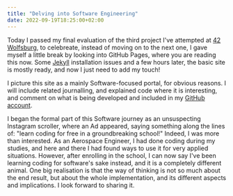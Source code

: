 ```yaml
---
title: "Delving into Software Engineering"
date: 2022-09-19T18:25:00+02:00
---
```

Today I passed my final evaluation of the third project I've attempted at [42 Wolfsburg](https://42wolfsburg.de), to celebreate, instead of moving on to the next one, I gave myself a little break by looking into GitHub Pages, where you are reading this now. Some [Jekyll](https://jekyllrb.com) installation issues and a few hours later, the basic site is mostly ready, and now I just need to add my touch!

I picture this site as a mainly Software-focused portal, for obvious reasons. I will include related journalling, and explained code where it is interesting, and comment on what is being developed and included in my [GitHub account](https://github.com/pandaero).

I began the formal part of this Software journey as an unsuspecting Instagram scroller, where an Ad appeared, saying something along the lines of: "learn coding for free in a groundbreaking school!" Indeed, I was more than interested. As an Aerospace Engineer, I had done coding during my studies, and here and there I had found ways to use it for very applied situations. However, after enrolling in the school, I can now say I've been learning coding for software's sake instead, and it is a completely different animal. One big realisation is that the way of thinking is not so much about the end result, but about the whole implementation, and its different aspects and implications. I look forward to sharing it.
